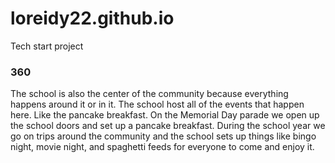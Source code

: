 # loreidy22.github.io
Tech start project

### 360

<script src='//vizor.io/static/scripts/vizor-360-embed.js' data-vizorurl='//vizor.io/embed/loreidy22/pancake-feed'></script>

The school is also the center of the community because everything happens around it or in it. The school host all of the events that happen here. Like the pancake breakfast. On the Memorial Day parade we open up the school doors and set up a pancake breakfast. During the school year we go on trips around the community and the school sets up things like bingo night, movie night, and spaghetti feeds for everyone to come and enjoy it. 
